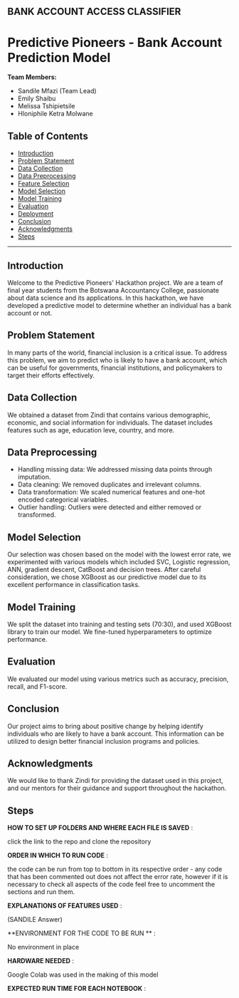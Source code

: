
## BANK ACCOUNT ACCESS CLASSIFIER
# Predictive Pioneers - Bank Account Prediction Model
**Team Members:**
- Sandile Mfazi (Team Lead)
- Emily Shaibu
- Melissa Tshipietsile
- Hloniphile Ketra Molwane

## Table of Contents
- [Introduction](#introduction)
- [Problem Statement](#problem-statement)
- [Data Collection](#data-collection)
- [Data Preprocessing](#data-preprocessing)
- [Feature Selection](#feature-selection)
- [Model Selection](#model-selection)
- [Model Training](#model-training)
- [Evaluation](#evaluation)
- [Deployment](#deployment)
- [Conclusion](#conclusion)
- [Acknowledgments](#acknowledgments)
- [Steps](#Steps)


---

## Introduction

Welcome to the Predictive Pioneers' Hackathon project. We are a team of final year students from the Botswana Accountancy College, passionate about data science and its applications. In this hackathon, we have developed a predictive model to determine whether an individual has a bank account or not.

## Problem Statement

In many parts of the world, financial inclusion is a critical issue. To address this problem, we aim to predict who is likely to have a bank account, which can be useful for governments, financial institutions, and policymakers to target their efforts effectively.

## Data Collection

We obtained a dataset from Zindi that contains various demographic, economic, and social information for individuals. The dataset includes features such as age, education leve, country, and more.

## Data Preprocessing

- Handling missing data: We addressed missing data points through imputation.
- Data cleaning: We removed duplicates and irrelevant columns.
- Data transformation: We scaled numerical features and one-hot encoded categorical variables.
- Outlier handling: Outliers were detected and either removed or transformed.

## Model Selection

Our selection was chosen based on the model with the lowest error rate, we experimented with various models which included SVC, Logistic regression, ANN, gradient descent, CatBoost and decision trees. After careful consideration, we chose XGBoost as our predictive model due to its excellent performance in classification tasks.

## Model Training

We split the dataset into training and testing sets (70:30), and used XGBoost library to train our model. We fine-tuned hyperparameters to optimize performance.

## Evaluation

We evaluated our model using various metrics such as accuracy, precision, recall, and F1-score.

## Conclusion

Our project aims to bring about positive change by helping identify individuals who are likely to have a bank account. This information can be utilized to design better financial inclusion programs and policies.

## Acknowledgments

We would like to thank Zindi for providing the dataset used in this project, and our mentors for their guidance and support throughout the hackathon.

## Steps

**HOW TO SET UP FOLDERS AND WHERE EACH FILE IS SAVED** :

click the link to the repo and clone the repository


**ORDER IN WHICH TO RUN CODE** :

the code can be run from top to bottom in its respective order - any code that has been commented out does not affect the error rate, however if it is necessary to check all aspects of the code feel free to uncomment the sections and run them. 


**EXPLANATIONS OF FEATURES USED** :

(SANDILE Answer)


**ENVIRONMENT FOR THE CODE TO BE RUN ** :

No environment in place


**HARDWARE NEEDED** :

Google Colab was used in the making of this model


**EXPECTED RUN TIME FOR EACH NOTEBOOK** :

